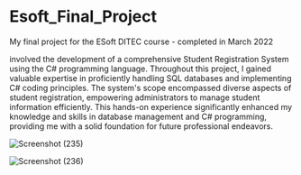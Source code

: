 
# Esoft_Final_Project

My final project for the ESoft DITEC course - completed in March 2022

involved the development of a comprehensive Student Registration System using the C# programming language. 
Throughout this project, I gained valuable expertise in proficiently handling SQL databases and
implementing C# coding principles. The system's scope encompassed diverse aspects of student registration, 
empowering administrators to manage student information efficiently. This hands-on experience significantly 
enhanced my knowledge and skills in database management and C# programming, providing me with a solid foundation 
for future professional endeavors.


![Screenshot (235)](https://github.com/Shammigithub/Esoft_Final_Project/assets/99946678/ef0aae90-cc29-4fbe-b546-a4e744bd213c)

![Screenshot (236)](https://github.com/Shammigithub/Esoft_Final_Project/assets/99946678/59d03203-d05d-4f52-964e-128ede40feba)



